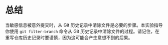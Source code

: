 # 总结

当敏感信息被意外提交时，从 Git 历史记录中清除文件是必要的步骤。本实验指导你使用 `git filter-branch` 命令从 Git 历史记录中清除文件的过程。请记住，在重写仓库历史记录时要谨慎，因为这可能会产生意想不到的后果。
